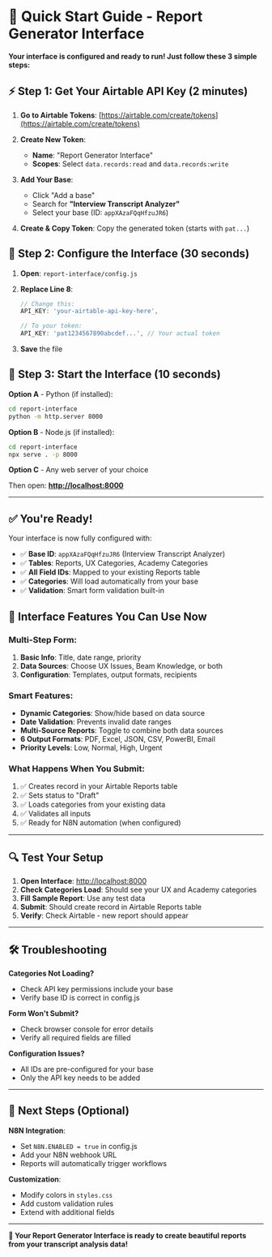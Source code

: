 # 🚀 Quick Start Guide - Report Generator Interface

**Your interface is configured and ready to run! Just follow these 3 simple steps:**

## ⚡ Step 1: Get Your Airtable API Key (2 minutes)

1. **Go to Airtable Tokens**: [https://airtable.com/create/tokens](https://airtable.com/create/tokens)

2. **Create New Token**:
   - **Name**: "Report Generator Interface"
   - **Scopes**: Select `data.records:read` and `data.records:write`

3. **Add Your Base**:
   - Click "Add a base" 
   - Search for **"Interview Transcript Analyzer"**
   - Select your base (ID: `appXAzaFQqHfzuJR6`)

4. **Create & Copy Token**: Copy the generated token (starts with `pat...`)

## 🔧 Step 2: Configure the Interface (30 seconds)

1. **Open**: `report-interface/config.js`

2. **Replace Line 8**:
   ```javascript
   // Change this:
   API_KEY: 'your-airtable-api-key-here',
   
   // To your token:
   API_KEY: 'pat1234567890abcdef...', // Your actual token
   ```

3. **Save** the file

## 🎯 Step 3: Start the Interface (10 seconds)

**Option A** - Python (if installed):
```bash
cd report-interface
python -m http.server 8000
```

**Option B** - Node.js (if installed):
```bash
cd report-interface
npx serve . -p 8000
```

**Option C** - Any web server of your choice

Then open: **[http://localhost:8000](http://localhost:8000)**

---

## ✅ **You're Ready!**

Your interface is now fully configured with:

- ✅ **Base ID**: `appXAzaFQqHfzuJR6` (Interview Transcript Analyzer)
- ✅ **Tables**: Reports, UX Categories, Academy Categories 
- ✅ **All Field IDs**: Mapped to your existing Reports table
- ✅ **Categories**: Will load automatically from your base
- ✅ **Validation**: Smart form validation built-in

## 🎨 **Interface Features You Can Use Now**

### **Multi-Step Form**:
1. **Basic Info**: Title, date range, priority
2. **Data Sources**: Choose UX Issues, Beam Knowledge, or both
3. **Configuration**: Templates, output formats, recipients

### **Smart Features**:
- **Dynamic Categories**: Show/hide based on data source
- **Date Validation**: Prevents invalid date ranges  
- **Multi-Source Reports**: Toggle to combine both data sources
- **6 Output Formats**: PDF, Excel, JSON, CSV, PowerBI, Email
- **Priority Levels**: Low, Normal, High, Urgent

### **What Happens When You Submit**:
1. ✅ Creates record in your Airtable Reports table
2. ✅ Sets status to "Draft" 
3. ✅ Loads categories from your existing data
4. ✅ Validates all inputs
5. ✅ Ready for N8N automation (when configured)

---

## 🔍 **Test Your Setup**

1. **Open Interface**: [http://localhost:8000](http://localhost:8000)
2. **Check Categories Load**: Should see your UX and Academy categories
3. **Fill Sample Report**: Use any test data
4. **Submit**: Should create record in Airtable Reports table
5. **Verify**: Check Airtable - new report should appear

---

## 🛠️ **Troubleshooting**

**Categories Not Loading?**
- Check API key permissions include your base
- Verify base ID is correct in config.js

**Form Won't Submit?**
- Check browser console for error details
- Verify all required fields are filled

**Configuration Issues?**
- All IDs are pre-configured for your base
- Only the API key needs to be added

---

## 🎯 **Next Steps** (Optional)

**N8N Integration**: 
- Set `N8N.ENABLED = true` in config.js
- Add your N8N webhook URL
- Reports will automatically trigger workflows

**Customization**:
- Modify colors in `styles.css`
- Add custom validation rules
- Extend with additional fields

---

**🎉 Your Report Generator Interface is ready to create beautiful reports from your transcript analysis data!**